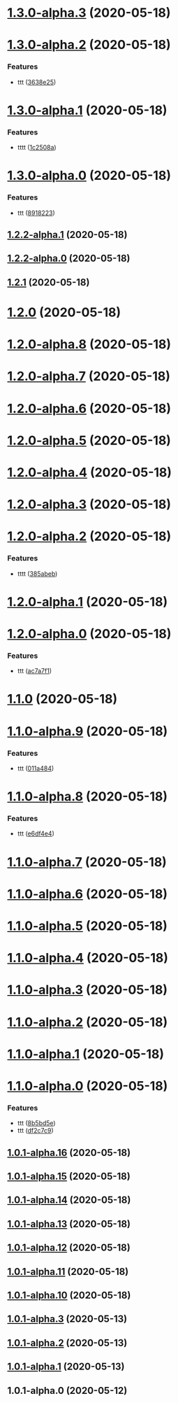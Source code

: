 # [1.3.0-alpha.3](https://github.com/FearlessMa/Charts/compare/v1.3.0-alpha.2...v1.3.0-alpha.3) (2020-05-18)



# [1.3.0-alpha.2](https://github.com/FearlessMa/Charts/compare/v1.3.0-alpha.1...v1.3.0-alpha.2) (2020-05-18)


### Features

* ttt ([3638e25](https://github.com/FearlessMa/Charts/commit/3638e258da4a36292a493ae1b974e739c09a65c9))



# [1.3.0-alpha.1](https://github.com/FearlessMa/Charts/compare/v1.3.0-alpha.0...v1.3.0-alpha.1) (2020-05-18)


### Features

* tttt ([1c2508a](https://github.com/FearlessMa/Charts/commit/1c2508a20c9f6dc457175d951dcdd3c7e4f4ba43))



# [1.3.0-alpha.0](https://github.com/FearlessMa/Charts/compare/v1.2.2-alpha.1...v1.3.0-alpha.0) (2020-05-18)


### Features

* ttt ([8918223](https://github.com/FearlessMa/Charts/commit/89182238342780d895eeec8bce260edf1c77992a))



## [1.2.2-alpha.1](https://github.com/FearlessMa/Charts/compare/v1.2.2-alpha.0...v1.2.2-alpha.1) (2020-05-18)



## [1.2.2-alpha.0](https://github.com/FearlessMa/Charts/compare/v1.2.1...v1.2.2-alpha.0) (2020-05-18)



## [1.2.1](https://github.com/FearlessMa/Charts/compare/v1.2.0...v1.2.1) (2020-05-18)



# [1.2.0](https://github.com/FearlessMa/Charts/compare/v1.2.0-alpha.8...v1.2.0) (2020-05-18)



# [1.2.0-alpha.8](https://github.com/FearlessMa/Charts/compare/v1.2.0-alpha.7...v1.2.0-alpha.8) (2020-05-18)



# [1.2.0-alpha.7](https://github.com/FearlessMa/Charts/compare/v1.2.0-alpha.6...v1.2.0-alpha.7) (2020-05-18)



# [1.2.0-alpha.6](https://github.com/FearlessMa/Charts/compare/v1.2.0-alpha.5...v1.2.0-alpha.6) (2020-05-18)



# [1.2.0-alpha.5](https://github.com/FearlessMa/Charts/compare/v1.2.0-alpha.4...v1.2.0-alpha.5) (2020-05-18)



# [1.2.0-alpha.4](https://github.com/FearlessMa/Charts/compare/v1.2.0-alpha.3...v1.2.0-alpha.4) (2020-05-18)



# [1.2.0-alpha.3](https://github.com/FearlessMa/Charts/compare/v1.2.0-alpha.2...v1.2.0-alpha.3) (2020-05-18)



# [1.2.0-alpha.2](https://github.com/FearlessMa/Charts/compare/v1.2.0-alpha.1...v1.2.0-alpha.2) (2020-05-18)


### Features

* tttt ([385abeb](https://github.com/FearlessMa/Charts/commit/385abeb2db607b49d242bbdda2fb82cc7c72cfc6))



# [1.2.0-alpha.1](https://github.com/FearlessMa/Charts/compare/v1.2.0-alpha.0...v1.2.0-alpha.1) (2020-05-18)



# [1.2.0-alpha.0](https://github.com/FearlessMa/Charts/compare/v1.1.0...v1.2.0-alpha.0) (2020-05-18)


### Features

* ttt ([ac7a7f1](https://github.com/FearlessMa/Charts/commit/ac7a7f12c1c9ca16b26651074df49aba5bc26009))



# [1.1.0](https://github.com/FearlessMa/Charts/compare/v1.1.0-alpha.9...v1.1.0) (2020-05-18)



# [1.1.0-alpha.9](https://github.com/FearlessMa/Charts/compare/v1.1.0-alpha.8...v1.1.0-alpha.9) (2020-05-18)


### Features

* ttt ([011a484](https://github.com/FearlessMa/Charts/commit/011a484cc3ff31d1bc74392c93d6a19c7d5143f3))



# [1.1.0-alpha.8](https://github.com/FearlessMa/Charts/compare/v1.1.0-alpha.7...v1.1.0-alpha.8) (2020-05-18)


### Features

* ttt ([e6df4e4](https://github.com/FearlessMa/Charts/commit/e6df4e4f55f61692e96e14ed1ccacf3916c89fb9))



# [1.1.0-alpha.7](https://github.com/FearlessMa/Charts/compare/v1.1.0-alpha.6...v1.1.0-alpha.7) (2020-05-18)



# [1.1.0-alpha.6](https://github.com/FearlessMa/Charts/compare/v1.1.0-alpha.5...v1.1.0-alpha.6) (2020-05-18)



# [1.1.0-alpha.5](https://github.com/FearlessMa/Charts/compare/v1.1.0-alpha.4...v1.1.0-alpha.5) (2020-05-18)



# [1.1.0-alpha.4](https://github.com/FearlessMa/Charts/compare/v1.1.0-alpha.3...v1.1.0-alpha.4) (2020-05-18)



# [1.1.0-alpha.3](https://github.com/FearlessMa/Charts/compare/v1.1.0-alpha.2...v1.1.0-alpha.3) (2020-05-18)



# [1.1.0-alpha.2](https://github.com/FearlessMa/Charts/compare/v1.1.0-alpha.1...v1.1.0-alpha.2) (2020-05-18)



# [1.1.0-alpha.1](https://github.com/FearlessMa/Charts/compare/v1.1.0-alpha.0...v1.1.0-alpha.1) (2020-05-18)



# [1.1.0-alpha.0](https://github.com/FearlessMa/Charts/compare/v1.0.1-alpha.16...v1.1.0-alpha.0) (2020-05-18)


### Features

* ttt ([8b5bd5e](https://github.com/FearlessMa/Charts/commit/8b5bd5e9c34dd14cc8a4192b77a871607e496fe1))
* ttt ([df2c7c9](https://github.com/FearlessMa/Charts/commit/df2c7c9bbf83469ef54dd35d1e874d8244fd67a6))



## [1.0.1-alpha.16](https://github.com/FearlessMa/Charts/compare/v1.0.1-alpha.15...v1.0.1-alpha.16) (2020-05-18)



## [1.0.1-alpha.15](https://github.com/FearlessMa/Charts/compare/v1.0.1-alpha.14...v1.0.1-alpha.15) (2020-05-18)



## [1.0.1-alpha.14](https://github.com/FearlessMa/Charts/compare/v1.0.1-alpha.13...v1.0.1-alpha.14) (2020-05-18)



## [1.0.1-alpha.13](https://github.com/FearlessMa/Charts/compare/v1.0.1-alpha.12...v1.0.1-alpha.13) (2020-05-18)



## [1.0.1-alpha.12](https://github.com/FearlessMa/Charts/compare/v1.0.1-alpha.11...v1.0.1-alpha.12) (2020-05-18)



## [1.0.1-alpha.11](https://github.com/FearlessMa/Charts/compare/v1.0.1-alpha.10...v1.0.1-alpha.11) (2020-05-18)



## [1.0.1-alpha.10](https://github.com/FearlessMa/Charts/compare/v1.0.1-alpha.3...v1.0.1-alpha.10) (2020-05-18)



## [1.0.1-alpha.3](https://github.com/FearlessMa/Charts/compare/v1.0.1-alpha.2...v1.0.1-alpha.3) (2020-05-13)



## [1.0.1-alpha.2](https://github.com/FearlessMa/Charts/compare/v1.0.1-alpha.1...v1.0.1-alpha.2) (2020-05-13)



## [1.0.1-alpha.1](https://github.com/FearlessMa/Charts/compare/v1.0.1-alpha.0...v1.0.1-alpha.1) (2020-05-13)



## 1.0.1-alpha.0 (2020-05-12)




